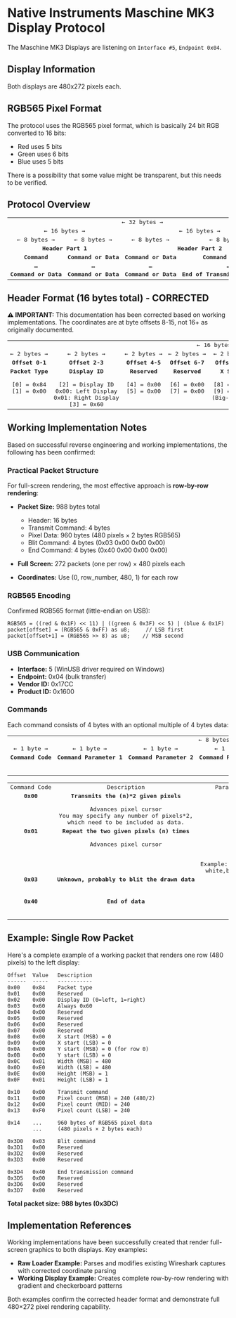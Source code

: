# Native Instruments Maschine MK3 Display Protocol

The Maschine MK3 Displays are listening on `Interface #5`, `Endpoint 0x04`.

## Display Information

Both displays are 480x272 pixels each.

## RGB565 Pixel Format

The protocol uses the RGB565 pixel format, which is basically 24 bit RGB converted to
16 bits:

- Red uses 5 bits
- Green uses 6 bits
- Blue uses 5 bits

There is a possibility that some value might be transparent, but this needs to be verified.

## Protocol Overview

<table style="whitespace: nowrap;">
    <tr>
        <td colspan="4" style="white-space:nowrap;font-family:monospace;text-align: center;"> ← 32 bytes → </td>
    </tr>
    <tr>
        <td colspan="2" style="white-space:nowrap;font-family:monospace;text-align: center;"> ← 16 bytes → </td>
        <td colspan="2" style="white-space:nowrap;font-family:monospace;text-align: center;"> ← 16 bytes → </td>
    </tr>
    <tr>
        <td style="white-space:nowrap;font-family:monospace;text-align: center;"> ← 8 bytes → </td>
        <td style="white-space:nowrap;font-family:monospace;text-align: center;"> ← 8 bytes → </td>
        <td style="white-space:nowrap;font-family:monospace;text-align: center;"> ← 8 bytes → </td>
        <td style="white-space:nowrap;font-family:monospace;text-align: center;"> ← 8 bytes → </td>
    </tr>
    <tr valign="top">
        <td colspan="2" style="white-space:nowrap;font-family:monospace;text-align: center;">
            <b>Header Part 1</b>
        </td>
        <td colspan="2" style="white-space:nowrap;font-family:monospace;text-align: center;">
            <b>Header Part 2</b>
        </td>
    </tr>
    <tr valign="top">
        <td style="white-space:nowrap;font-family:monospace;text-align: center;">
            <b>Command</b>
        </td>
        <td style="white-space:nowrap;font-family:monospace;text-align: center;">
            <b>Command or Data</b>
        </td>
        <td style="white-space:nowrap;font-family:monospace;text-align: center;">
            <b>Command or Data</b>
        </td>
        <td style="white-space:nowrap;font-family:monospace;text-align: center;">
            <b>Command or Data</b>
        </td>
    </tr>
    <tr valign="top">
        <td style="white-space:nowrap;font-family:monospace;text-align: center;">
            <b>…</b>
        </td>
        <td style="white-space:nowrap;font-family:monospace;text-align: center;">
            <b>…</b>
        </td>
        <td style="white-space:nowrap;font-family:monospace;text-align: center;">
            <b>…</b>
        </td>
        <td style="white-space:nowrap;font-family:monospace;text-align: center;">
            <b>…</b>
        </td>
    </tr>
    <tr valign="top">
        <td style="white-space:nowrap;font-family:monospace;text-align: center;">
            <b>Command or Data</b>
        </td>
        <td style="white-space:nowrap;font-family:monospace;text-align: center;">
            <b>Command or Data</b>
        </td>
        <td style="white-space:nowrap;font-family:monospace;text-align: center;">
            <b>Command or Data</b>
        </td>
        <td style="white-space:nowrap;font-family:monospace;text-align: center;">
            <b>End of Transmission Command</b>
        </td>
    </tr>
</table>

## Header Format (16 bytes total) - CORRECTED

**⚠️ IMPORTANT:** This documentation has been corrected based on working implementations. The coordinates are at byte offsets 8-15, not 16+ as originally documented.

<table style="whitespace: nowrap;">
    <tr>
        <td colspan="8" style="white-space:nowrap;font-family:monospace;text-align: center;"> ← 16 bytes → </td>
    </tr>
    <tr>
        <td style="white-space:nowrap;font-family:monospace;text-align: center;"> ← 2 bytes → </td>
        <td style="white-space:nowrap;font-family:monospace;text-align: center;"> ← 2 bytes → </td>
        <td style="white-space:nowrap;font-family:monospace;text-align: center;"> ← 2 bytes → </td>
        <td style="white-space:nowrap;font-family:monospace;text-align: center;"> ← 2 bytes → </td>
        <td style="white-space:nowrap;font-family:monospace;text-align: center;"> ← 2 bytes → </td>
        <td style="white-space:nowrap;font-family:monospace;text-align: center;"> ← 2 bytes → </td>
        <td style="white-space:nowrap;font-family:monospace;text-align: center;"> ← 2 bytes → </td>
        <td style="white-space:nowrap;font-family:monospace;text-align: center;"> ← 2 bytes → </td>
    </tr>
    <tr>
        <td style="white-space:nowrap;font-family:monospace;text-align: center;"> <b>Offset 0-1</b> </td>
        <td style="white-space:nowrap;font-family:monospace;text-align: center;"> <b>Offset 2-3</b> </td>
        <td style="white-space:nowrap;font-family:monospace;text-align: center;"> <b>Offset 4-5</b> </td>
        <td style="white-space:nowrap;font-family:monospace;text-align: center;"> <b>Offset 6-7</b> </td>
        <td style="white-space:nowrap;font-family:monospace;text-align: center;"> <b>Offset 8-9</b> </td>
        <td style="white-space:nowrap;font-family:monospace;text-align: center;"> <b>Offset 10-11</b> </td>
        <td style="white-space:nowrap;font-family:monospace;text-align: center;"> <b>Offset 12-13</b> </td>
        <td style="white-space:nowrap;font-family:monospace;text-align: center;"> <b>Offset 14-15</b> </td>
    </tr>
    <tr valign="top">
        <td style="white-space:nowrap;font-family:monospace;text-align: center;">
            <b>Packet Type</b><br/><br/>
            [0] = 0x84<br/>
            [1] = 0x00
        </td>
        <td style="white-space:nowrap;font-family:monospace;text-align: center;">
            <b>Display ID</b><br/><br/>
            [2] = Display ID<br/>
            0x00: Left Display<br/>
            0x01: Right Display<br/>
            [3] = 0x60
        </td>
        <td style="white-space:nowrap;font-family:monospace;text-align: center;">
            <b>Reserved</b><br/><br/>
            [4] = 0x00<br/>
            [5] = 0x00
        </td>
        <td style="white-space:nowrap;font-family:monospace;text-align: center;">
            <b>Reserved</b><br/><br/>
            [6] = 0x00<br/>
            [7] = 0x00
        </td>
        <td style="white-space:nowrap;font-family:monospace;text-align: center;">
            <b>X Start</b><br/><br/>
            [8] = X MSB<br/>
            [9] = X LSB<br/>
            (Big-endian)
        </td>
        <td style="white-space:nowrap;font-family:monospace;text-align: center;">
            <b>Y Start</b><br/><br/>
            [10] = Y MSB<br/>
            [11] = Y LSB<br/>
            (Big-endian)
        </td>
        <td style="white-space:nowrap;font-family:monospace;text-align: center;">
            <b>Width</b><br/><br/>
            [12] = Width MSB<br/>
            [13] = Width LSB<br/>
            (Big-endian)
        </td>
        <td style="white-space:nowrap;font-family:monospace;text-align: center;">
            <b>Height</b><br/><br/>
            [14] = Height MSB<br/>
            [15] = Height LSB<br/>
            (Big-endian)
        </td>
    </tr>
</table>

## Working Implementation Notes

Based on successful reverse engineering and working implementations, the following has been confirmed:

### Practical Packet Structure

For full-screen rendering, the most effective approach is **row-by-row rendering**:

- **Packet Size:** 988 bytes total
  - Header: 16 bytes
  - Transmit Command: 4 bytes  
  - Pixel Data: 960 bytes (480 pixels × 2 bytes RGB565)
  - Blit Command: 4 bytes (0x03 0x00 0x00 0x00)
  - End Command: 4 bytes (0x40 0x00 0x00 0x00)

- **Full Screen:** 272 packets (one per row) × 480 pixels each
- **Coordinates:** Use (0, row_number, 480, 1) for each row

### RGB565 Encoding

Confirmed RGB565 format (little-endian on USB):
```
RGB565 = ((red & 0x1F) << 11) | ((green & 0x3F) << 5) | (blue & 0x1F)
packet[offset] = (RGB565 & 0xFF) as u8;     // LSB first
packet[offset+1] = (RGB565 >> 8) as u8;    // MSB second
```

### USB Communication

- **Interface:** 5 (WinUSB driver required on Windows)
- **Endpoint:** 0x04 (bulk transfer)
- **Vendor ID:** 0x17CC
- **Product ID:** 0x1600

### Commands

Each command consists of 4 bytes with an optional multiple of 4 bytes data:

<table style="whitespace: nowrap;">
    <tr>
        <td colspan="8" style="white-space:nowrap;font-family:monospace;text-align: center;"> ← 8 bytes → </td>
    </tr>
    <tr>
        <td style="white-space:nowrap;font-family:monospace;text-align: center;"> ← 1 byte → </td>
        <td style="white-space:nowrap;font-family:monospace;text-align: center;"> ← 1 byte → </td>
        <td style="white-space:nowrap;font-family:monospace;text-align: center;"> ← 1 byte → </td>
        <td style="white-space:nowrap;font-family:monospace;text-align: center;"> ← 1 byte → </td>
        <td style="white-space:nowrap;font-family:monospace;text-align: center;"> ← 1 byte → </td>
        <td style="white-space:nowrap;font-family:monospace;text-align: center;"> ← 1 byte → </td>
        <td style="white-space:nowrap;font-family:monospace;text-align: center;"> ← 1 byte → </td>
        <td style="white-space:nowrap;font-family:monospace;text-align: center;"> ← 1 byte → </td>
        <td style="white-space:nowrap;font-family:monospace;text-align: center;"> ← 1 byte → </td>
        <td style="white-space:nowrap;font-family:monospace;text-align: center;"> ← 1 byte → </td>
        <td style="white-space:nowrap;font-family:monospace;text-align: center;"> ← 1 byte → </td>
        <td style="white-space:nowrap;font-family:monospace;text-align: center;"> ← 1 byte → </td>
    </tr>
    <tr valign="top">
        <td style="white-space:nowrap;font-family:monospace;text-align: center;">
            <b>Command Code</b><br/><br/>
        </td>
        <td style="white-space:nowrap;font-family:monospace;text-align: center;">
            <b>Command Parameter 1</b><br/><br/>
        </td>
        <td style="white-space:nowrap;font-family:monospace;text-align: center;">
            <b>Command Parameter 2</b><br/><br/>
        </td>
        <td style="white-space:nowrap;font-family:monospace;text-align: center;">
            <b>Command Parameter 3</b><br/><br/>
        </td>
        <td style="white-space:nowrap;font-family:monospace;text-align: center;">
            <b>Data 1</b><br/><br/>
            Optional
        </td>
        <td style="white-space:nowrap;font-family:monospace;text-align: center;">
            <b>Data 2</b><br/><br/>
            Optional
        </td>
        <td style="white-space:nowrap;font-family:monospace;text-align: center;">
            <b>Data 3</b><br/><br/>
            Optional
        </td>
        <td style="white-space:nowrap;font-family:monospace;text-align: center;">
            <b>Data 4</b><br/><br/>
            Optional
        </td>
        <td style="white-space:nowrap;font-family:monospace;text-align: center;">
            <b>Data n+1</b><br/><br/>
            Optional
        </td>
        <td style="white-space:nowrap;font-family:monospace;text-align: center;">
            <b>Data n+2</b><br/><br/>
            Optional
        </td>
        <td style="white-space:nowrap;font-family:monospace;text-align: center;">
            <b>Data n+3</b><br/><br/>
            Optional
        </td>
        <td style="white-space:nowrap;font-family:monospace;text-align: center;">
            <b>Data n+4</b><br/><br/>
            Optional
        </td>
    </tr>
</table>

<table style="whitespace: nowrap;">
    <tr>
        <td style="white-space:nowrap;font-family:monospace;text-align: center;"> Command Code </td>
        <td style="white-space:nowrap;font-family:monospace;text-align: center;"> Description </td>
        <td style="white-space:nowrap;font-family:monospace;text-align: center;"> Parameter 1 </td>
        <td style="white-space:nowrap;font-family:monospace;text-align: center;"> Parameter 2 </td>
        <td style="white-space:nowrap;font-family:monospace;text-align: center;"> Parameter 3 </td>
        <td style="white-space:nowrap;font-family:monospace;text-align: center;"> Data 1 </td>
        <td style="white-space:nowrap;font-family:monospace;text-align: center;"> Data 2 </td>
        <td style="white-space:nowrap;font-family:monospace;text-align: center;"> Data 3 </td>
        <td style="white-space:nowrap;font-family:monospace;text-align: center;"> Data 4 </td>
    </tr>
    <tr valign="top">
        <td style="white-space:nowrap;font-family:monospace;text-align: center;">
            <b>0x00</b>
        </td>
        <td style="white-space:nowrap;font-family:monospace;text-align: center;">
            <b>Transmits the (n)*2 given pixels</b><br/><br/>
            Advances pixel cursor<br/>
            You may specify any number of pixels*2,<br/>
            which need to be included as data.
        </td>
        <td colspan="3" style="white-space:nowrap;font-family:monospace;text-align: center;">
            <b>24 bit integer</b><br/>
            MSB in Parameter 1<br/>
            LSB in Parameter 3
        </td>
        <td colspan="2" style="white-space:nowrap;font-family:monospace;text-align: center;">
            <b>First Pixel</b><br/>
            RGB565 Format
        </td>
        <td colspan="2" style="white-space:nowrap;font-family:monospace;text-align: center;">
            <b>Second Pixel</b><br/>
            RGB565 Format
        </td>
    </tr>
    <tr valign="top">
        <td style="white-space:nowrap;font-family:monospace;text-align: center;">
            <b>0x01</b>
        </td>
        <td style="white-space:nowrap;font-family:monospace;text-align: center;">
            <b>Repeat the two given pixels (n) times</b><br/><br/>
            Advances pixel cursor
        </td>
        <td colspan="3" style="white-space:nowrap;font-family:monospace;text-align: center;">
            <b>Number of (n) repetitions</b><br/>
            24 bit integer<br/>
            MSB in Parameter 1<br/>
            LSB in Parameter 3<br/><br/>
            Example: If you transmit white,black 5 times, you end up with:<br/>
            white,black,white,black,white,black,white,black,white,black
        </td>
        <td colspan="2" style="white-space:nowrap;font-family:monospace;text-align: center;">
            <b>First Pixel</b><br/>
            RGB565 Format
        </td>
        <td colspan="2" style="white-space:nowrap;font-family:monospace;text-align: center;">
            <b>Second Pixel</b><br/>
            RGB565 Format
        </td>
    </tr>
    <tr valign="top">
        <td style="white-space:nowrap;font-family:monospace;text-align: center;">
            <b>0x03</b>
        </td>
        <td style="white-space:nowrap;font-family:monospace;text-align: center;">
            <b>Unknown, probably to blit the drawn data </b><br/><br/>
        </td>
        <td colspan="3" style="white-space:nowrap;font-family:monospace;text-align: center;">
            <b>Unknown</b><br/>
            Must be 0x00 each<br/>
            Mandatory
        </td>
        <td colspan="4" style="white-space:nowrap;font-family:monospace;text-align: center;">
            <b>Not used</b><br/>
            Must not be present
        </td>
    </tr>
    <tr valign="top">
        <td style="white-space:nowrap;font-family:monospace;text-align: center;">
            <b>0x40</b>
        </td>
        <td style="white-space:nowrap;font-family:monospace;text-align: center;">
            <b>End of data</b><br/><br/>
        </td>
        <td colspan="3" style="white-space:nowrap;font-family:monospace;text-align: center;">
            <b>Not used</b><br/>
            Mandatory<br/>
            Must be 0x00 each
        </td>
        <td colspan="4" style="white-space:nowrap;font-family:monospace;text-align: center;">
        <b>Not used</b><br/>
        Must not be present
        </td>
        </tr>
        </table>

## Example: Single Row Packet

Here's a complete example of a working packet that renders one row (480 pixels) to the left display:

```
Offset  Value   Description
------  -----   -----------
0x00    0x84    Packet type
0x01    0x00    Reserved
0x02    0x00    Display ID (0=left, 1=right)  
0x03    0x60    Always 0x60
0x04    0x00    Reserved
0x05    0x00    Reserved
0x06    0x00    Reserved
0x07    0x00    Reserved
0x08    0x00    X start (MSB) = 0
0x09    0x00    X start (LSB) = 0
0x0A    0x00    Y start (MSB) = 0 (for row 0)
0x0B    0x00    Y start (LSB) = 0
0x0C    0x01    Width (MSB) = 480
0x0D    0xE0    Width (LSB) = 480  
0x0E    0x00    Height (MSB) = 1
0x0F    0x01    Height (LSB) = 1

0x10    0x00    Transmit command
0x11    0x00    Pixel count (MSB) = 240 (480/2)
0x12    0x00    Pixel count (MID) = 240
0x13    0xF0    Pixel count (LSB) = 240

0x14    ...     960 bytes of RGB565 pixel data
        ...     (480 pixels × 2 bytes each)

0x3D0   0x03    Blit command
0x3D1   0x00    Reserved
0x3D2   0x00    Reserved  
0x3D3   0x00    Reserved

0x3D4   0x40    End transmission command
0x3D5   0x00    Reserved
0x3D6   0x00    Reserved
0x3D7   0x00    Reserved
```

**Total packet size: 988 bytes (0x3DC)**

## Implementation References

Working implementations have been successfully created that render full-screen graphics to both displays. Key examples:

- **Raw Loader Example:** Parses and modifies existing Wireshark captures with corrected coordinate parsing
- **Working Display Example:** Creates complete row-by-row rendering with gradient and checkerboard patterns

Both examples confirm the corrected header format and demonstrate full 480×272 pixel rendering capability.
 

